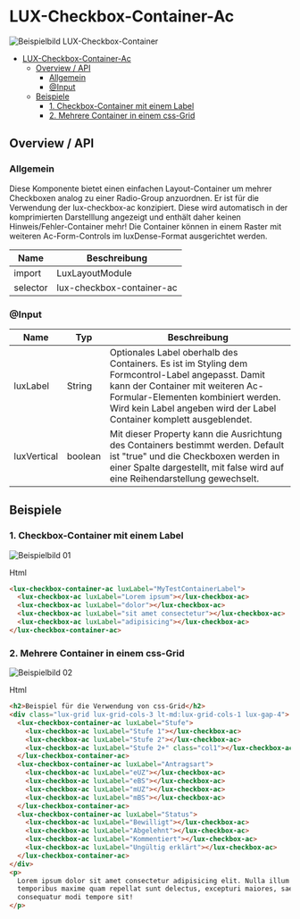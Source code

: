 # LUX-Checkbox-Container-Ac

![Beispielbild LUX-Checkbox-Container](https://raw.githubusercontent.com/wiki/IHK-GfI/lux-components/Versions/v16/lux‐checkbox‐container‐ac-v16-img.png)

- [LUX-Checkbox-Container-Ac](#lux-checkbox-container-ac)
  - [Overview / API](#overview--api)
    - [Allgemein](#allgemein)
    - [@Input](#input)
  - [Beispiele](#beispiele)
    - [1. Checkbox-Container mit einem Label](#1-checkbox-container-mit-einem-label)
    - [2. Mehrere Container in einem css-Grid](#2-mehrere-container-in-einem-css-grid)

## Overview / API

### Allgemein

Diese Komponente bietet einen einfachen Layout-Container um mehrer Checkboxen analog zu einer Radio-Group anzuordnen. Er ist für die Verwendung der lux-checkbox-ac konzipiert. Diese wird automatisch in der komprimierten Darstelllung angezeigt und enthält daher keinen Hinweis/Fehler-Container mehr! Die Container können in einem Raster mit weiteren Ac-Form-Controls im luxDense-Format ausgerichtet werden.

| Name     | Beschreibung              |
| -------- | ------------------------- |
| import   | LuxLayoutModule           |
| selector | lux-checkbox-container-ac |

### @Input

| Name        | Typ     | Beschreibung                                                                                                                                                                                                                                        |
| ----------- | ------- | --------------------------------------------------------------------------------------------------------------------------------------------------------------------------------------------------------------------------------------------------- |
| luxLabel    | String  | Optionales Label oberhalb des Containers. Es ist im Styling dem Formcontrol-Label angepasst. Damit kann der Container mit weiteren Ac-Formular-Elementen kombiniert werden. Wird kein Label angeben wird der Label Container komplett ausgeblendet. |
| luxVertical | boolean | Mit dieser Property kann die Ausrichtung des Containers bestimmt werden. Default ist "true" und die Checkboxen werden in einer Spalte dargestellt, mit false wird auf eine Reihendarstellung gewechselt.                                            |

## Beispiele

### 1. Checkbox-Container mit einem Label

![Beispielbild 01](https://raw.githubusercontent.com/wiki/IHK-GfI/lux-components/Versions/v16/lux‐checkbox‐container‐ac-v16-img-01.png)

Html

```html
<lux-checkbox-container-ac luxLabel="MyTestContainerLabel">
  <lux-checkbox-ac luxLabel="Lorem ipsum"></lux-checkbox-ac>
  <lux-checkbox-ac luxLabel="dolor"></lux-checkbox-ac>
  <lux-checkbox-ac luxLabel="sit amet consectetur"></lux-checkbox-ac>
  <lux-checkbox-ac luxLabel="adipisicing"></lux-checkbox-ac>
</lux-checkbox-container-ac>
```

### 2. Mehrere Container in einem css-Grid

![Beispielbild 02](https://raw.githubusercontent.com/wiki/IHK-GfI/lux-components/Versions/v16/lux‐checkbox‐container‐ac-v16-img-02.png)

Html

```html
<h2>Beispiel für die Verwendung von css-Grid</h2>
<div class="lux-grid lux-grid-cols-3 lt-md:lux-grid-cols-1 lux-gap-4">
  <lux-checkbox-container-ac luxLabel="Stufe">
    <lux-checkbox-ac luxLabel="Stufe 1"></lux-checkbox-ac>
    <lux-checkbox-ac luxLabel="Stufe 2"></lux-checkbox-ac>
    <lux-checkbox-ac luxLabel="Stufe 2+" class="col1"></lux-checkbox-ac>
  </lux-checkbox-container-ac>
  <lux-checkbox-container-ac luxLabel="Antragsart">
    <lux-checkbox-ac luxLabel="eUZ"></lux-checkbox-ac>
    <lux-checkbox-ac luxLabel="eBS"></lux-checkbox-ac>
    <lux-checkbox-ac luxLabel="mUZ"></lux-checkbox-ac>
    <lux-checkbox-ac luxLabel="mBS"></lux-checkbox-ac>
  </lux-checkbox-container-ac>
  <lux-checkbox-container-ac luxLabel="Status">
    <lux-checkbox-ac luxLabel="Bewilligt"></lux-checkbox-ac>
    <lux-checkbox-ac luxLabel="Abgelehnt"></lux-checkbox-ac>
    <lux-checkbox-ac luxLabel="Kommentiert"></lux-checkbox-ac>
    <lux-checkbox-ac luxLabel="Ungültig erklärt"></lux-checkbox-ac>
  </lux-checkbox-container-ac>
</div>
<p>
  Lorem ipsum dolor sit amet consectetur adipisicing elit. Nulla illum
  temporibus maxime quam repellat sunt delectus, excepturi maiores, saepe
  consequatur modi tempore sit!
</p>
```
